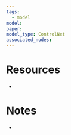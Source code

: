 ```yaml
---
tags:
  - model
model: 
paper: 
model_type: ControlNet
associated_nodes:
---
```

# Resources

- 

# Notes

- 